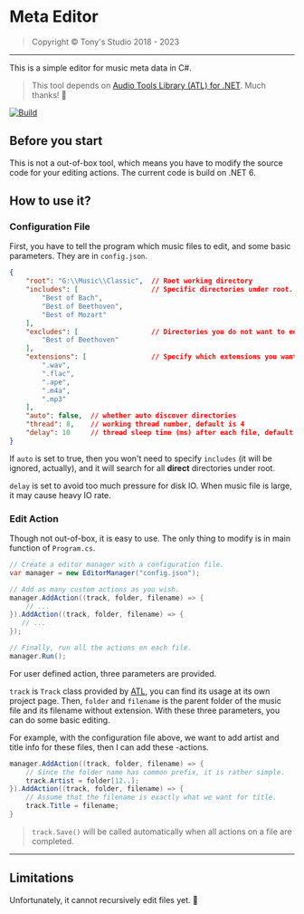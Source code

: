 # Meta Editor

> Copyright &copy; Tony's Studio 2018 - 2023

---

This is a simple editor for music meta data in C#.

> This tool depends on [Audio Tools Library (ATL) for .NET](https://github.com/Zeugma440/atldotnet#audio-tools-library-atl-for-net---). Much thanks! 🥰
>

[![Build](https://github.com/Lord-Turmoil/MetaEditor/actions/workflows/dotnet-desktop.yml/badge.svg?branch=main)](https://github.com/Lord-Turmoil/MetaEditor/actions/workflows/dotnet-desktop.yml)

## Before you start

This is not a out-of-box tool, which means you have to modify the source code for your editing actions. The current code is build on .NET 6.

## How to use it?

### Configuration File

First, you have to tell the program which music files to edit, and some basic parameters. They are in `config.json`.

```json
{
    "root": "G:\\Music\\Classic",  // Root working directory
    "includes": [                  // Specific directories under root.
        "Best of Bach",
        "Best of Beethoven",
        "Best of Mozart"
    ],
    "excludes": [                  // Directories you do not want to edit.
        "Best of Beethoven"
    ],
    "extensions": [                // Specify which extensions you want to scan.
        ".wav",
        ".flac",
        ".ape",
        ".m4a",
        ".mp3"
    ],
    "auto": false,  // whether auto discover directories
    "thread": 8,    // working thread number, default is 4
    "delay": 10     // thread sleep time (ms) after each file, default is 50
}
```

If `auto` is set to true, then you won't need to specify `includes` (it will be ignored, actually), and it will search for all **direct** directories under root.

`delay` is set to avoid too much pressure for disk IO. When music file is large, it may cause heavy IO rate.

### Edit Action

Though not out-of-box, it is easy to use. The only thing to modify is in main function of `Program.cs`.

```csharp
// Create a editor manager with a configuration file.
var manager = new EditorManager("config.json");

// Add as many custom actions as you wish.
manager.AddAction((track, folder, filename) => {
    // ...
}).AddAction((track, folder, filename) => {
   // ... 
});

// Finally, run all the actions on each file.
manager.Run();
```

For user defined action, three parameters are provided.

`track` is `Track` class provided by [ATL](https://github.com/Zeugma440/atldotnet), you can find its usage at its own project page. Then, `folder` and `filename` is the parent folder of the music file and its filename without extension. With these three parameters, you can do some basic editing.

For example, with the configuration file above, we want to add artist and title info for these files, then I can add these -actions.

```csharp
manager.AddAction((track, folder, filename) => {
    // Since the folder name has common prefix, it is rather simple.
    track.Artist = folder[12..];
}).AddAction((track, folder, filename) => {
    // Assume that the filename is exactly what we want for title.
    track.Title = filename;
}
```

> `track.Save()` will be called automatically when all actions on a file are completed.

---

## Limitations

Unfortunately, it cannot recursively edit files yet. 🥹
